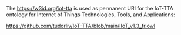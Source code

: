 The https://w3id.org/iot-tta is used as permanent URI for the IoT-TTA ontology for Internet of Things Technologies, Tools, and Applications:

https://github.com/tudorliv/IoT-TTA/blob/main/IIoT_v1.3_fr.owl

